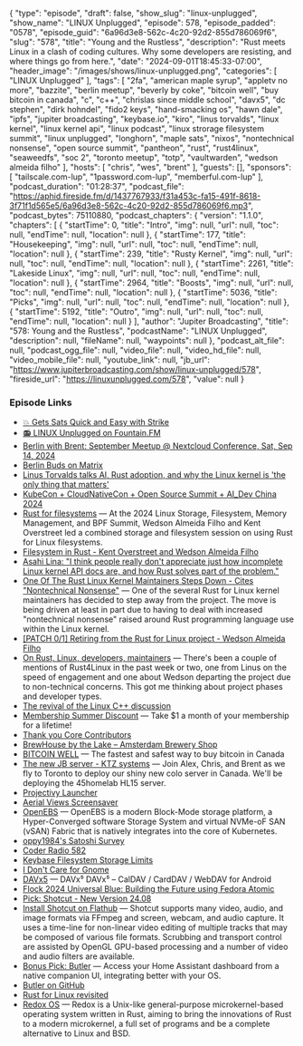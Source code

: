 {
  "type": "episode",
  "draft": false,
  "show_slug": "linux-unplugged",
  "show_name": "LINUX Unplugged",
  "episode": 578,
  "episode_padded": "0578",
  "episode_guid": "6a96d3e8-562c-4c20-92d2-855d786069f6",
  "slug": "578",
  "title": "Young and the Rustless",
  "description": "Rust meets Linux in a clash of coding cultures. Why some developers are resisting, and where things go from here.",
  "date": "2024-09-01T18:45:33-07:00",
  "header_image": "/images/shows/linux-unplugged.png",
  "categories": [
    "LINUX Unplugged"
  ],
  "tags": [
    "2fa",
    "american maple syrup",
    "appletv no more",
    "bazzite",
    "berlin meetup",
    "beverly by coke",
    "bitcoin well",
    "buy bitcoin in canada",
    "c",
    "c++",
    "chrislas since middle school",
    "davx5",
    "dc stephen",
    "dirk hohndel",
    "fido2 keys",
    "hand-smacking os",
    "hawn dale",
    "ipfs",
    "jupiter broadcasting",
    "keybase.io",
    "kiro",
    "linus torvalds",
    "linux kernel",
    "linux kernel api",
    "linux podcast",
    "linux strorage filesystem summit",
    "linux unplugged",
    "longhorn",
    "maple sats",
    "nixos",
    "nontechnical nonsense",
    "open source summit",
    "pantheon",
    "rust",
    "rust4linux",
    "seaweedfs",
    "soc 2",
    "toronto meetup",
    "totp",
    "vaultwarden",
    "wedson almeida filho"
  ],
  "hosts": [
    "chris",
    "wes",
    "brent"
  ],
  "guests": [],
  "sponsors": [
    "tailscale.com-lup",
    "1password.com-lup",
    "memberful.com-lup"
  ],
  "podcast_duration": "01:28:37",
  "podcast_file": "https://aphid.fireside.fm/d/1437767933/f31a453c-fa15-491f-8618-3f71f1d565e5/6a96d3e8-562c-4c20-92d2-855d786069f6.mp3",
  "podcast_bytes": 75110880,
  "podcast_chapters": {
    "version": "1.1.0",
    "chapters": [
      {
        "startTime": 0,
        "title": "Intro",
        "img": null,
        "url": null,
        "toc": null,
        "endTime": null,
        "location": null
      },
      {
        "startTime": 177,
        "title": "Housekeeping",
        "img": null,
        "url": null,
        "toc": null,
        "endTime": null,
        "location": null
      },
      {
        "startTime": 239,
        "title": "Rusty Kernel",
        "img": null,
        "url": null,
        "toc": null,
        "endTime": null,
        "location": null
      },
      {
        "startTime": 2261,
        "title": "Lakeside Linux",
        "img": null,
        "url": null,
        "toc": null,
        "endTime": null,
        "location": null
      },
      {
        "startTime": 2964,
        "title": "Boosts",
        "img": null,
        "url": null,
        "toc": null,
        "endTime": null,
        "location": null
      },
      {
        "startTime": 5036,
        "title": "Picks",
        "img": null,
        "url": null,
        "toc": null,
        "endTime": null,
        "location": null
      },
      {
        "startTime": 5192,
        "title": "Outro",
        "img": null,
        "url": null,
        "toc": null,
        "endTime": null,
        "location": null
      }
    ],
    "author": "Jupiter Broadcasting",
    "title": "578: Young and the Rustless",
    "podcastName": "LINUX Unplugged",
    "description": null,
    "fileName": null,
    "waypoints": null
  },
  "podcast_alt_file": null,
  "podcast_ogg_file": null,
  "video_file": null,
  "video_hd_file": null,
  "video_mobile_file": null,
  "youtube_link": null,
  "jb_url": "https://www.jupiterbroadcasting.com/show/linux-unplugged/578",
  "fireside_url": "https://linuxunplugged.com/578",
  "value": null
}


### Episode Links

* [💥 Gets Sats Quick and Easy with Strike](https://strike.me/ "💥 Gets Sats Quick and Easy with Strike")
* [📻 LINUX Unplugged on Fountain.FM](https://www.fountain.fm/show/dWiuBeqpDSM86AwXRXov "📻 LINUX Unplugged  on Fountain.FM")
* [Berlin with Brent: September Meetup @ Nextcloud Conference, Sat, Sep 14, 2024](https://www.meetup.com/jupiterbroadcasting/events/300421391/?eventOrigin=group_upcoming_events "Berlin with Brent: September Meetup @ Nextcloud Conference, Sat, Sep 14, 2024")
* [Berlin Buds on Matrix](https://matrix.to/#/%23berlin:jupiterbroadcasting.com "Berlin Buds on Matrix")
* [Linus Torvalds talks AI, Rust adoption, and why the Linux kernel is 'the only thing that matters'](https://www.zdnet.com/article/linus-torvalds-talks-ai-rust-adoption-and-why-the-linux-kernel-is-the-only-thing-that-matters/ "Linus Torvalds talks AI, Rust adoption, and why the Linux kernel is &#x27;the only thing that matters&#x27;")
* [KubeCon + CloudNativeCon + Open Source Summit + AI_Dev China 2024](https://kccncossaidevchn2024.sched.com/event/1eZrx/keynote-linus-torvalds-creator-of-linux-git-in-conversation-with-dirk-hohndel-head-of-the-open-source-program-office-verizon-mo-3hxi-linuxregitzha-linus-torvaldsverizontu-ju-dirk-hohndelzha-tuo "KubeCon + CloudNativeCon + Open Source Summit + AI_Dev China 2024")
* [Rust for filesystems](https://lwn.net/Articles/978738/ "Rust for filesystems") — At the 2024 Linux Storage, Filesystem, Memory Management, and BPF Summit, Wedson Almeida Filho and Kent Overstreet led a combined storage and filesystem session on using Rust for Linux filesystems.
* [Filesystem in Rust - Kent Overstreet and Wedson Almeida Filho](https://www.youtube.com/watch?v=WiPp9YEBV0Q "Filesystem in Rust - Kent Overstreet and Wedson Almeida Filho")
* [Asahi Lina: "I think people really don't appreciate just how incomplete Linux kernel API docs are, and how Rust solves part of the problem."](https://vt.social/@lina/113056457969145576 "Asahi Lina: &quot;I think people really don&#x27;t appreciate just how incomplete Linux kernel API docs are, and how Rust solves part of the problem.&quot;")
* [One Of The Rust Linux Kernel Maintainers Steps Down - Cites "Nontechnical Nonsense"](https://www.phoronix.com/news/Rust-Linux-Maintainer-Step-Down "One Of The Rust Linux Kernel Maintainers Steps Down - Cites &quot;Nontechnical Nonsense&quot;") — One of the several Rust for Linux kernel maintainers has decided to step away from the project. The move is being driven at least in part due to having to deal with increased "nontechnical nonsense" raised around Rust programming language use within the Linux kernel.
* [[PATCH 0/1] Retiring from the Rust for Linux project - Wedson Almeida Filho](https://lore.kernel.org/lkml/20240828211117.9422-1-wedsonaf@gmail.com/ "\[PATCH 0/1\] Retiring from the Rust for Linux project - Wedson Almeida Filho")
* [On Rust, Linux, developers, maintainers](https://airlied.blogspot.com/2024/08/on-rust-linux-developers-maintainers.html "On Rust, Linux, developers, maintainers") — There's been a couple of mentions of Rust4Linux in the past week or two, one from Linus on the speed of engagement and one about Wedson departing the project due to non-technical concerns. This got me thinking about project phases and developer types.
* [The revival of the Linux C++ discussion](https://www.phoronix.com/news/CPP-Linux-Kernel-2024-Discuss "The revival of the Linux C++ discussion")
* [Membership Summer Discount](https://jupitersignal.memberful.com/checkout?plan=52946&coupon=summer "Membership Summer Discount") — Take $1 a month of your membership for a lifetime!
* [Thank you Core Contributors](https://h.docs.lol/P2dCEHiLQ-myWSfutiqD7Q# "Thank you Core Contributors")
* [BrewHouse by the Lake – Amsterdam Brewery Shop](https://amsterdambeer.com/pages/brewhouse-by-the-lake "BrewHouse by the Lake – Amsterdam Brewery Shop")
* [BITCOIN WELL](https://bitcoinwell.com/ "BITCOIN WELL") — The fastest and safest way to buy bitcoin in Canada
* [The new JB server - KTZ systems](https://www.youtube.com/watch?v=6CZad9Qjfxo "The new JB server - KTZ systems") — Join Alex, Chris, and Brent as we fly to Toronto to deploy our shiny new colo server in Canada. We'll be deploying the 45homelab HL15 server.
* [Projectivy Launcher](https://play.google.com/store/apps/details?id=com.spocky.projengmenu&hl=en_US "Projectivy Launcher")
* [Aerial Views Screensaver](https://play.google.com/store/apps/details?id=com.neilturner.aerialviews&hl=en_US "Aerial Views Screensaver")
* [OpenEBS](https://github.com/openebs/openebs "OpenEBS") — OpenEBS is a modern Block-Mode storage platform, a Hyper-Converged software Storage System and virtual NVMe-oF SAN (vSAN) Fabric that is natively integrates into the core of Kubernetes.
* [oppy1984's Satoshi Survey](https://oppy1984.com/Satoshi-Survey "oppy1984&#x27;s Satoshi Survey")
* [Coder Radio 582](https://coder.show/582 "Coder Radio 582")
* [Keybase Filesystem Storage Limits](https://book.keybase.io/docs/files#storage "Keybase Filesystem Storage Limits")
* [I Don't Care for Gnome](https://woltman.com/gnome-bad/ "I Don&#x27;t Care for Gnome")
* [DAVx5](https://www.davx5.com/ "DAVx5") — DAVx⁵ DAVx⁵ – CalDAV / CardDAV / WebDAV for Android
* [Flock 2024 Universal Blue: Building the Future using Fedora Atomic](https://www.youtube.com/watch?v=uMkePEflqpk "Flock 2024 Universal Blue: Building the Future using Fedora Atomic")
* [Pick: Shotcut - New Version 24.08](https://www.shotcut.org/blog/new-release-240829/ "Pick: Shotcut - New Version 24.08")
* [Install Shotcut on Flathub](https://flathub.org/apps/org.shotcut.Shotcut "Install Shotcut on Flathub") — Shotcut supports many video, audio, and image formats via FFmpeg and screen, webcam, and audio capture. It uses a time-line for non-linear video editing of multiple tracks that may be composed of various file formats. Scrubbing and transport control are assisted by OpenGL GPU-based processing and a number of video and audio filters are available.
* [Bonus Pick: Butler](https://flathub.org/apps/com.cassidyjames.butler "Bonus Pick: Butler") — Access your Home Assistant dashboard from a native companion UI, integrating better with your OS.
* [Butler on GitHub](https://github.com/cassidyjames/butler "Butler on GitHub")
* [Rust for Linux revisited](https://drewdevault.com/2024/08/30/2024-08-30-Rust-in-Linux-revisited.html "Rust for Linux revisited")
* [Redox OS](https://www.redox-os.org/ "Redox OS") — Redox is a Unix-like general-purpose microkernel-based operating system written in Rust, aiming to bring the innovations of Rust to a modern microkernel, a full set of programs and be a complete alternative to Linux and BSD.
